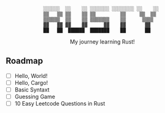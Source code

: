 <div align="center">

```
░░░░░░  ░░    ░░ ░░░░░░░ ░░░░░░░░ ░░    ░░ 
▒▒   ▒▒ ▒▒    ▒▒ ▒▒         ▒▒     ▒▒  ▒▒  
▒▒▒▒▒▒  ▒▒    ▒▒ ▒▒▒▒▒▒▒    ▒▒      ▒▒▒▒   
▓▓   ▓▓ ▓▓    ▓▓      ▓▓    ▓▓       ▓▓    
██   ██  ██████  ███████    ██       ██    
```

  My journey learning Rust!
  
</div>

## Roadmap
- [ ] Hello, World!
- [ ] Hello, Cargo!
- [ ] Basic Syntaxt
- [ ] Guessing Game
- [ ] 10 Easy Leetcode Questions in Rust
